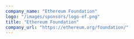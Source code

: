 ```yaml
---
company_name: "Ethereum Foundation"
logo: "/images/sponsors/logo-ef.png"
title: "Ethereum Foundation"
company_url: "https://ethereum.org/foundation/"
---
```

